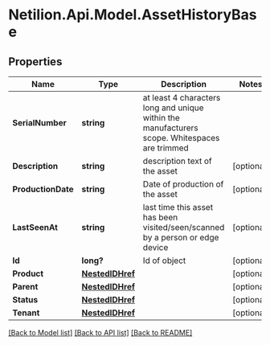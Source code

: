 # Netilion.Api.Model.AssetHistoryBase
## Properties

Name | Type | Description | Notes
------------ | ------------- | ------------- | -------------
**SerialNumber** | **string** | at least 4 characters long and unique within the manufacturers scope. Whitespaces are trimmed | 
**Description** | **string** | description text of the asset | [optional] 
**ProductionDate** | **string** | Date of production of the asset | [optional] 
**LastSeenAt** | **string** | last time this asset has been visited/seen/scanned by a person or edge device | [optional] 
**Id** | **long?** | Id of object | [optional] 
**Product** | [**NestedIDHref**](NestedIDHref.md) |  | [optional] 
**Parent** | [**NestedIDHref**](NestedIDHref.md) |  | [optional] 
**Status** | [**NestedIDHref**](NestedIDHref.md) |  | [optional] 
**Tenant** | [**NestedIDHref**](NestedIDHref.md) |  | [optional] 

[[Back to Model list]](../README.md#documentation-for-models) [[Back to API list]](../README.md#documentation-for-api-endpoints) [[Back to README]](../README.md)

